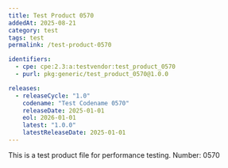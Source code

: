 ```yaml
---
title: Test Product 0570
addedAt: 2025-08-21
category: test
tags: test
permalink: /test-product-0570

identifiers:
  - cpe: cpe:2.3:a:testvendor:test_product_0570
  - purl: pkg:generic/test_product_0570@1.0.0

releases:
  - releaseCycle: "1.0"
    codename: "Test Codename 0570"
    releaseDate: 2025-01-01
    eol: 2026-01-01
    latest: "1.0.0"
    latestReleaseDate: 2025-01-01
---
```


This is a test product file for performance testing. Number: 0570
